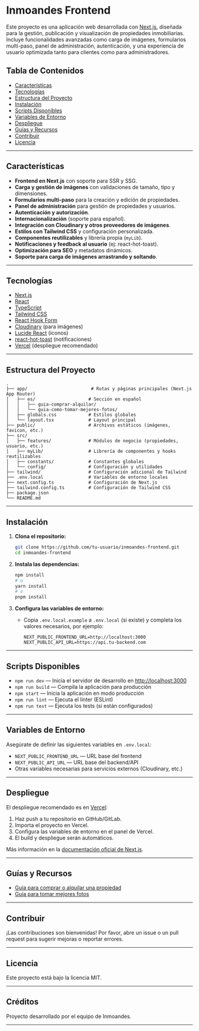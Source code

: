 # Inmoandes Frontend

Este proyecto es una aplicación web desarrollada con [Next.js](https://nextjs.org), diseñada para la gestión, publicación y visualización de propiedades inmobiliarias. Incluye funcionalidades avanzadas como carga de imágenes, formularios multi-paso, panel de administración, autenticación, y una experiencia de usuario optimizada tanto para clientes como para administradores.

## Tabla de Contenidos

- [Características](#características)
- [Tecnologías](#tecnologías)
- [Estructura del Proyecto](#estructura-del-proyecto)
- [Instalación](#instalación)
- [Scripts Disponibles](#scripts-disponibles)
- [Variables de Entorno](#variables-de-entorno)
- [Despliegue](#despliegue)
- [Guías y Recursos](#guías-y-recursos)
- [Contribuir](#contribuir)
- [Licencia](#licencia)

---

## Características

- **Frontend en Next.js** con soporte para SSR y SSG.
- **Carga y gestión de imágenes** con validaciones de tamaño, tipo y dimensiones.
- **Formularios multi-paso** para la creación y edición de propiedades.
- **Panel de administración** para gestión de propiedades y usuarios.
- **Autenticación y autorización**.
- **Internacionalización** (soporte para español).
- **Integración con Cloudinary y otros proveedores de imágenes**.
- **Estilos con Tailwind CSS** y configuración personalizada.
- **Componentes reutilizables** y librería propia (`myLib`).
- **Notificaciones y feedback al usuario** (ej: react-hot-toast).
- **Optimización para SEO** y metadatos dinámicos.
- **Soporte para carga de imágenes arrastrando y soltando**.

---

## Tecnologías

- [Next.js](https://nextjs.org)
- [React](https://react.dev)
- [TypeScript](https://www.typescriptlang.org/)
- [Tailwind CSS](https://tailwindcss.com/)
- [React Hook Form](https://react-hook-form.com/)
- [Cloudinary](https://cloudinary.com/) (para imágenes)
- [Lucide React](https://lucide.dev/) (iconos)
- [react-hot-toast](https://react-hot-toast.com/) (notificaciones)
- [Vercel](https://vercel.com/) (despliegue recomendado)

---

## Estructura del Proyecto

```
.
├── app/                        # Rutas y páginas principales (Next.js App Router)
│   ├── es/                    # Sección en español
│   │   ├── guia-comprar-alquilar/
│   │   └── guia-como-tomar-mejores-fotos/
│   ├── globals.css            # Estilos globales
│   └── layout.tsx             # Layout principal
├── public/                    # Archivos estáticos (imágenes, favicon, etc.)
├── src/
│   ├── features/              # Módulos de negocio (propiedades, usuario, etc.)
│   ├── myLib/                 # Librería de componentes y hooks reutilizables
│   ├── constants/             # Constantes globales
│   └── config/                # Configuración y utilidades
├── tailwind/                  # Configuración adicional de Tailwind
├── .env.local                 # Variables de entorno locales
├── next.config.ts             # Configuración de Next.js
├── tailwind.config.ts         # Configuración de Tailwind CSS
├── package.json
└── README.md
```

---

## Instalación

1. **Clona el repositorio:**
   ```sh
   git clone https://github.com/tu-usuario/inmoandes-frontend.git
   cd inmoandes-frontend
   ```

2. **Instala las dependencias:**
   ```sh
   npm install
   # o
   yarn install
   # o
   pnpm install
   ```

3. **Configura las variables de entorno:**
   - Copia `.env.local.example` a `.env.local` (si existe) y completa los valores necesarios, por ejemplo:
     ```
     NEXT_PUBLIC_FRONTEND_URL=http://localhost:3000
     NEXT_PUBLIC_API_URL=https://api.tu-backend.com
     ```

---

## Scripts Disponibles

- `npm run dev` — Inicia el servidor de desarrollo en [http://localhost:3000](http://localhost:3000)
- `npm run build` — Compila la aplicación para producción
- `npm start` — Inicia la aplicación en modo producción
- `npm run lint` — Ejecuta el linter (ESLint)
- `npm run test` — Ejecuta los tests (si están configurados)

---

## Variables de Entorno

Asegúrate de definir las siguientes variables en `.env.local`:

- `NEXT_PUBLIC_FRONTEND_URL` — URL base del frontend
- `NEXT_PUBLIC_API_URL` — URL base del backend/API
- Otras variables necesarias para servicios externos (Cloudinary, etc.)

---

## Despliegue

El despliegue recomendado es en [Vercel](https://vercel.com/):

1. Haz push a tu repositorio en GitHub/GitLab.
2. Importa el proyecto en Vercel.
3. Configura las variables de entorno en el panel de Vercel.
4. El build y despliegue serán automáticos.

Más información en la [documentación oficial de Next.js](https://nextjs.org/docs/app/building-your-application/deploying).

---

## Guías y Recursos

- [Guía para comprar o alquilar una propiedad](https://inmoandes.com/es/guia-comprar-alquilar)
- [Guía para tomar mejores fotos](https://inmoandes.com/es/guia-como-tomar-mejores-fotos)

---

## Contribuir

¡Las contribuciones son bienvenidas! Por favor, abre un issue o un pull request para sugerir mejoras o reportar errores.

---

## Licencia

Este proyecto está bajo la licencia MIT.

---

## Créditos

Proyecto desarrollado por el equipo de Inmoandes.

---
